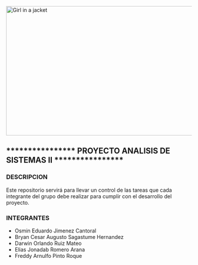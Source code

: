 <!DOCTYPE html>
<html>
<body>
<img src="https://www.queestudiar.org/wp-content/uploads/2017/10/software-750x350.jpg" alt="Girl in a jacket" width="750" height="350">
<h2>**************** PROYECTO ANALISIS DE SISTEMAS II ****************</h2>
<h3>DESCRIPCION</h3>
Este repositorio servirá para llevar un control de las tareas que cada integrante del grupo debe 
realizar para cumplir con el desarrollo del proyecto.
<h3>INTEGRANTES</h3>
<ul>
<li>Osmin Eduardo Jimenez Cantoral</li>
<li>Bryan Cesar Augusto Sagastume Hernandez</li>
<li>Darwin Orlando Ruiz Mateo</li>
<li>Elias Jonadab Romero Arana</li>
<li>Freddy Arnulfo Pinto Roque</li>
</ul>
</body>
</html>
